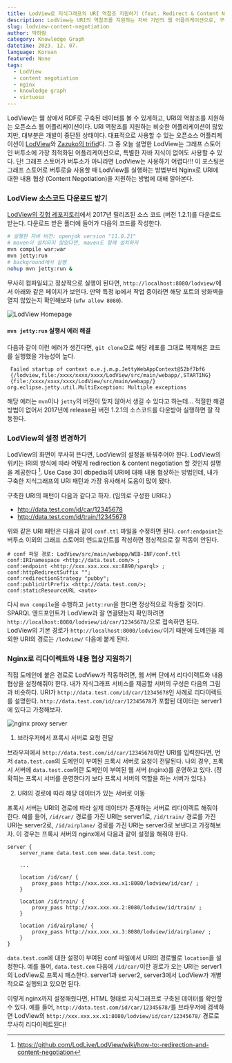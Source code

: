 ```yaml
---
title: LodView로 지식그래프의 URI 역참조 지원하기 (feat. Redirect & Content Negotiation)
description: LodView는 URI의 역참조를 지원하는 자바 기반의 웹 어플리케이션으로, 구축한 RDF 데이터를 웹 화면에서 볼 수 있게 해준다. LodView의 사용 방법과 함께 웹 서버에서 리다이렉트와 내용 협상을 지원하는 방법도 알아보자.
slug: lodview-content-negotiation
author: 박하람
category: Knowledge Graph
datetime: 2023. 12. 07.
language: Korean
featured: None
tags:
  - LodView
  - content negotiation
  - nginx
  - knowledge graph
  - virtuoso
---
```


LodView는 웹 상에서 RDF로 구축된 데이터를 볼 수 있게하고, URI의 역참조를 지원하는 오픈소스 웹 어플리케이션이다. URI 역참조를 지원하는 비슷한 어플리케이션이 많았지만, 대부분은 개발이 중단된 상태이다. 대표적으로 사용할 수 있는 오픈소스 어플리케이션이 [LodView](https://github.com/LodLive/LodView)와 [Zazuko의 trifid](https://github.com/zazuko/trifid)다. 그 중 오늘 설명한 LodView는 그래프 스토어인 버투소에 가장 최적화된 어플리케이션으로, 특별한 자바 지식이 없어도 사용할 수 있다. 단! 그래프 스토어가 버투소가 아니라면 LodView는 사용하기 어렵다!!! 이 포스팅은 그래프 스토어로 버투로슬 사용할 때 LodView를 실행하는 방법부터 Nginx로 URI에 대한 내용 협상 (Content Negotiation)을 지원하는 방법에 대해 알아본다.

### LodView 소스코드 다운로드 받기

[LodView의 깃헙 레포지토리](https://github.com/LodLive/LodView/releases/tag/v1.2.1)에서 2017년 릴리즈된 소스 코드 (버전 1.2.1)를 다운로드 받는다. 다운로드 받은 폴더에 들어가 다음의 코드를 작성한다.

```bash
# 실행한 자바 버전: openjdk version "11.0.21"
# maven이 설치되지 않았다면, maven도 함께 설치하자
mvn compile war:war
mvn jetty:run
# background에서 실행
nohup mvn jetty:run &
```

무사히 컴파일되고 정상적으로 실행이 된다면, `http://localhost:8080/lodview/`에서 아래와 같은 페이지가 보인다. 만약 특정 ip에서 작업 중이라면 해당 포트의 방화벽을 열지 않았는지 확인해보자 (`ufw allow 8080`).

![LodView Homepage](/lodview-content-negotiation/lodview-homepage.png)

#### `mvn jetty:run` 실행시 에러 해결

다음과 같이 이런 에러가 생긴다면, `git clone`으로 해당 레포를 그대로 복제해온 코드를 실행했을 가능성이 높다.

```
 Failed startup of context o.e.j.m.p.JettyWebAppContext@52bf7bf6
 {/lodview,file:/xxxx/xxxx/xxxx/LodView/src/main/webapp/,STARTING}
 {file:/xxxx/xxxx/xxxx/LodView/src/main/webapp/}
org.eclipse.jetty.util.MultiException: Multiple exceptions

```

해당 에러는 `mvn`이나 `jetty`의 버전이 맞지 않아서 생길 수 있다고 하는데... 적절한 해결방법이 없어서 2017년에 release된 버전 1.2.1의 소스코드를 다운받아 실행하면 잘 작동한다.

### LodView의 설정 변경하기

LodView의 화면이 무사히 뜬다면, LodView의 설정을 바꿔주어야 한다. LodView의 위키는 IRI의 방식에 따라 어떻게 redirection & content negotiation 할 것인지 설명을 제공한다 [^1]. Use Case 3이 dbpedia의 URI에 대해 내용 협상하는 방법인데, 내가 구축한 지식그래프의 URI 패턴과 가장 유사해서 도움이 많이 됐다.

구축한 URI의 패턴이 다음과 같다고 하자. (임의로 구성한 URI다.)

- http://data.test.com/id/car/12345678
- http://data.test.com/id/train/12345678

위와 같은 URI 패턴은 다음과 같이 `conf.ttl` 파일을 수정하면 된다. `conf:endpoint`는 버투소 이외의 그래프 스토어의 엔드포인트를 작성하면 정상적으로 잘 작동이 안된다.

```ttl
# conf 파일 경로: LodView/src/main/webapp/WEB-INF/conf.ttl
conf:IRInamespace <http://data.test.com/> ;
conf:endpoint <http://xxx.xxx.xxx.xx:8890/sparql> ;
conf:httpRedirectSuffix "";
conf:redirectionStrategy "pubby";
conf:publicUrlPrefix <http://data.test.com/>;
conf:staticResourceURL <auto>
```

다시 `mvn compile`을 수행하고 `jetty:run`을 한다면 정상적으로 작동할 것이다. SPARQL 엔드포인트가 LodView과 잘 연결됐는지 확인하려면 `http://localhost:8080/lodview/id/car/12345678/`으로 접속하면 된다. LodView의 기본 경로가 `http://localhost:8000/lodview/`이기 때문에 도메인을 제외한 URI의 경로는 `/lodview/` 다음에 붙게 된다.

### Nginx로 리다이렉트와 내용 협상 지원하기

직접 도메인에 붙은 경로로 LodView가 작동하려면, 웹 서버 단에서 리다이렉트와 내용 협상을 설정해줘야 한다. 내가 지식그래프 서비스를 제공할 서버의 구성은 다음의 그림과 비슷하다. URI가 `http://data.test.com/id/car/12345678`인 사례로 리다이렉트를 설명한다. `http://data.test.com/id/car/12345678`가 포함된 데이터는 server1에 있다고 가정해보자.

![nginx proxy server](/lodview-content-negotiation/nginx-proxy-pass.png)

1. 브라우저에서 프록시 서버로 요청 전달

브라우저에서 `http://data.test.com/id/car/12345678`이란 URI를 입력한다면, 먼저 `data.test.com`의 도메인이 부여된 프록시 서버로 요청이 전달된다. 나의 경우, 프록시 서버에 `data.test.com`이란 도메인이 부여된 웹 서버 (nginx)를 운영하고 있다. (정확히는 프록시 서버를 운영한다기 보다 프록시 서버의 역할을 하는 서버가 있다.)

2. URI의 경로에 따라 해당 데이터가 있는 서버로 이동

프록시 서버는 URI의 경로에 따라 실제 데이터가 존재하는 서버로 리다이렉트 해줘야 한다. 예를 들어, `/id/car/` 경로를 가진 URI는 server1로, `/id/train/` 경로를 가진 URI는 server2로, `/id/airplane/` 경로를 가진 URI는 server3로 보낸다고 가정해보자. 이 경우는 프록시 서버의 nginx에서 다음과 같이 설정을 해줘야 한다.

```nginx
server {
    server_name data.test.com www.data.test.com;

    ...

    location /id/car/ {
        proxy_pass http://xxx.xxx.xx.x1:8080/lodview/id/car/ ;
    }

    location /id/train/ {
        proxy_pass http://xxx.xxx.xx.2:8080/lodview/id/train/ ;
    }

    location /id/airplane/ {
        proxy_pass http://xxx.xxx.xx.3:8080/lodview/id/airplane/ ;
    }
}
```

`data.test.com`에 대한 설정이 부여된 conf 파일에서 URI의 경로별로 `location`을 설정한다. 예를 들어, `data.test.com` 다음에 `/id/car/`이란 경로가 오는 URI는 server1의 LodView로 프록시 패스한다. server1과 server2, server3에서 LodView가 개별적으로 실행되고 있으면 된다.

이렇게 nginx까지 설정해줬다면, HTML 형태로 지식그래프로 구축된 데이터를 확인할 수 있다. 예를 들어, `http://data.test.com/id/car/12345678/`를 브라우저에 검색하면 LodView의 `http://xxx.xxx.xx.x1:8080/lodview/id/car/12345678/` 경로로 무사히 리다이렉트된다!

[^1]: https://github.com/LodLive/LodView/wiki/how-to:-redirection-and-content-negotiation
